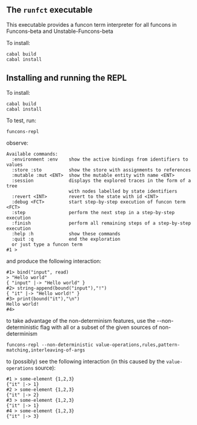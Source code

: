 ## The `runfct` executable

This executable provides a funcon term interpreter for all funcons in Funcons-beta and Unstable-Funcons-beta

To install:

```
cabal build
cabal install
```

## Installing and running the REPL

To install:

```
cabal build
cabal install
```

To test, run:

```
funcons-repl
```

observe:

```
Available commands:
  :environment :env    show the active bindings from identifiers to values
  :store :sto          show the store with assignments to references
  :mutable :mut <ENT>  show the mutable entity with name <ENT>
  :session             displays the explored traces in the form of a tree
                       with nodes labelled by state identifiers
  :revert <INT>        revert to the state with id <INT>
  :debug <FCT>         start step-by-step execution of funcon term <FCT>
  :step                perform the next step in a step-by-step execution
  :finish              perform all remaining steps of a step-by-step execution
  :help :h             show these commands
  :quit :q             end the exploration
  or just type a funcon term
#1 > 
```

and produce the following interaction:

```
#1> bind("input", read)
> "Hello world"
{ "input" |-> "Hello world" }
#2> string-append(bound("input"),"!")
{ "it" |-> "Hello world!" }
#3> print(bound("it"),"\n")
Hello world!
#4>
```

to take advantage of the non-determinism features, use the --non-deterministic flag with all or a subset of the given sources of non-determinism

```
funcons-repl --non-deterministic value-operations,rules,pattern-matching,interleaving-of-args
```

to (possibly) see the following interaction (in this caused by the `value-operations` source):

```
#1 > some-element {1,2,3}
{"it" |-> 1}
#2 > some-element {1,2,3}
{"it" |-> 2}
#3 > some-element {1,2,3}
{"it" |-> 1}
#4 > some-element {1,2,3}
{"it" |-> 3}
```
